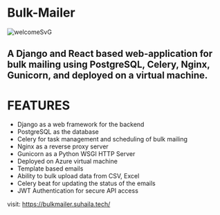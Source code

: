 # Bulk-Mailer

![welcomeSvG](https://github.com/Bulkmailer/.github/assets/97229491/a3f1c9e8-33b7-4321-9659-9342c6352571)

## A Django and React based web-application for bulk mailing using PostgreSQL, Celery, Nginx, Gunicorn, and deployed on a virtual machine.

# FEATURES

- Django as a web framework for the backend
- PostgreSQL as the database
- Celery for task management and scheduling of bulk mailing
- Nginx as a reverse proxy server
- Gunicorn as a Python WSGI HTTP Server
- Deployed on Azure virtual machine
- Template based emails
- Ability to bulk upload data from CSV, Excel
- Celery beat for updating the status of the emails
- JWT Authentication for secure API access

visit: https://bulkmailer.suhaila.tech/
